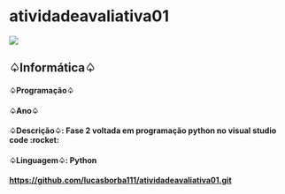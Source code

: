 # atividadeavaliativa01
<img src = "https://www1.satc.edu.br/portais/alunos/assets/img/logoSatc.png">
<h2>♤Informática♤</h2>
<h4>♤Programação♤</h4>
<h4>♤Ano♤</h4>
<h4>♤Descrição♤: Fase 2 voltada em programação python no visual studio code :rocket:</h4>
<h4>♤Linguagem♤: Python</h4>
<a href="https://github.com/lucasborba111/atividadeavaliativa01.git"><h4>https://github.com/lucasborba111/atividadeavaliativa01.git</h4></a>

